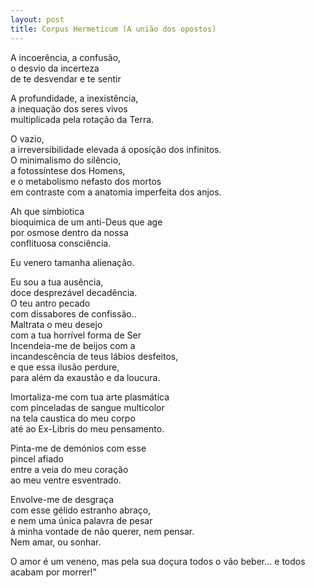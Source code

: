 ```yaml
---
layout: post
title: Corpus Hermeticum (A união dos opostos)
---
```


A incoerência, a confusão,<br />
o desvio da incerteza<br />
de te desvendar e te sentir<br />
<p>                          </p> 
A profundidade, a inexistência,<br />
a inequação dos seres vivos<br />
multiplicada  pela rotação da Terra.<br />
<p>                          </p> 
O vazio,<br />
a irreversibilidade elevada á oposição dos infinitos.<br />
O minimalismo do silêncio,<br />
a fotossíntese dos Homens,<br />
e o metabolismo nefasto dos mortos<br />
em contraste com a anatomia imperfeita dos anjos.<br />
<p>                          </p> 
Ah que simbiotica<br />
bioquimica de um anti-Deus que age<br />
por osmose dentro da nossa<br />
conflituosa consciência.<br />
<p>                          </p> 
Eu venero tamanha alienação.<br />
<p>                          </p> 
Eu sou a tua ausência,<br />
doce desprezável decadência.<br />
O teu antro pecado <br />
com dissabores de confissão..<br />
Maltrata o meu desejo<br />
com a tua horrível forma de Ser<br />
Incendeia-me de beijos com a<br />
incandescência de teus lábios desfeitos,<br />
e que essa ilusão perdure,<br />
para além da exaustão e da loucura.<br />
<p>                          </p> 
Imortaliza-me com tua arte plasmática<br />
com pinceladas de sangue multicolor<br />
na tela caustica do meu corpo<br />
até ao Ex-Librís do meu pensamento.<br />
<p>                          </p> 
Pinta-me de demónios com esse<br />
pincel afiado<br />
entre a veia do meu coração<br />
ao meu ventre esventrado.<br />
<p>                          </p>  
Envolve-me de desgraça<br />
com esse gélido estranho abraço,<br />
e nem uma única palavra de pesar<br />
à minha vontade de não querer, nem pensar.<br /> 
Nem amar, ou sonhar.<br />
<p>                 </p>
O amor é um veneno, mas pela sua doçura todos o vão beber... e todos acabam por morrer!" <br />

<iframe width="0" height="0" src="https://www.youtube.com/embed/1xpkRj99FH0?rel=0&autoplay=1" frameborder="0" allowfullscreen></iframe>
